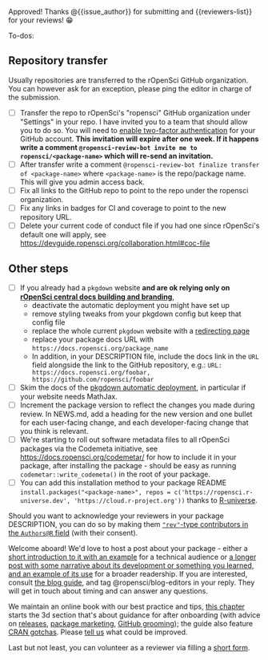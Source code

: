 Approved! Thanks @{{issue_author}} for submitting and {{reviewers-list}} for your reviews! :grin:

To-dos:

## Repository transfer

Usually repositories are transferred to the rOpenSci GitHub organization.
You can however ask for an exception, please ping the editor in charge of the submission.

- [ ] Transfer the repo to rOpenSci's "ropensci" GitHub organization under "Settings" in your repo.  I have invited you to a team that should allow you to do so. You will need to [enable two-factor authentication](https://docs.github.com/en/authentication/securing-your-account-with-two-factor-authentication-2fa/configuring-two-factor-authentication) for your GitHub account.
**This invitation will expire after one week. If it happens write a comment `@ropensci-review-bot invite me to ropensci/<package-name>` which will re-send an invitation.**
- [ ] After transfer write a comment `@ropensci-review-bot finalize transfer of <package-name>` where `<package-name>` is the repo/package name. This will give you admin access back.
- [ ] Fix all links to the GitHub repo to point to the repo under the ropensci organization.
- [ ] Fix any links in badges for CI and coverage to point to the new repository URL. 
- [ ] Delete your current code of conduct file if you had one since rOpenSci's default one will apply, see https://devguide.ropensci.org/collaboration.html#coc-file

## Other steps

- [ ] If you already had a `pkgdown` website **and are ok relying only on [rOpenSci central docs building and branding](https://devguide.ropensci.org/ci.html#even-more-ci-ropensci-docs)**,
    * deactivate the automatic deployment you might have set up
    * remove styling tweaks from your pkgdown config but keep that config file
    * replace the whole current `pkgdown` website with a [redirecting page](https://devguide.ropensci.org/redirect.html)
    * replace your package docs URL with `https://docs.ropensci.org/package_name`
    * In addition, in your DESCRIPTION file, include the docs link in the `URL` field alongside the link to the GitHub repository, e.g.: `URL: https://docs.ropensci.org/foobar, https://github.com/ropensci/foobar`
- [ ] Skim the docs of the [pkgdown automatic deployment](https://devguide.ropensci.org/building.html#docsropensci), in particular if your website needs MathJax.
- [ ] Increment the package version to reflect the changes you made during review. In NEWS.md, add a heading for the new version and one bullet for each user-facing change, and each developer-facing change that you think is relevant.
- [ ] We're starting to roll out software metadata files to all rOpenSci packages via the Codemeta initiative, see https://docs.ropensci.org/codemetar/ for how to include it in your package, after installing the package - should be easy as running `codemetar::write_codemeta()` in the root of your package.
- [ ] You can add this installation method to your package README `install.packages("<package-name>", repos = c('https://ropensci.r-universe.dev', 'https://cloud.r-project.org'))` thanks to [R-universe](https://ropensci.org/blog/2021/06/22/setup-runiverse/).

Should you want to acknowledge your reviewers in your package DESCRIPTION, you can do so by making them [`"rev"`-type contributors in the `Authors@R` field](https://devguide.ropensci.org/building.html#authorship) (with their consent). 

Welcome aboard! We'd love to host a post about your package - either a [short introduction to it with an example](https://ropensci.org/tech-notes/) for a technical audience or [a longer post with some narrative about its development or something you learned, and an example of its use](https://ropensci.org/blog/) for a broader readership. If you are interested, consult [the blog guide](https://blogguide.ropensci.org/), and tag @ropensci/blog-editors in your reply. They will get in touch about timing and can answer any questions.

We maintain an online book with our best practice and tips, [this chapter](https://devguide.ropensci.org/collaboration.html) starts the 3d section that's about guidance for after onboarding (with advice on [releases](https://devguide.ropensci.org/editorguide.html#releases), [package marketing](https://devguide.ropensci.org/marketing.html#marketing), [GitHub grooming](https://devguide.ropensci.org/grooming.html#grooming)); the guide also feature [CRAN gotchas](https://devguide.ropensci.org/building.html#crangotchas). Please [tell us](https://github.com/ropensci/dev_guide) what could be improved.

Last but not least, you can volunteer as a reviewer via filling a [short form](https://airtable.com/shrnfDI2S9uuyxtDw).
